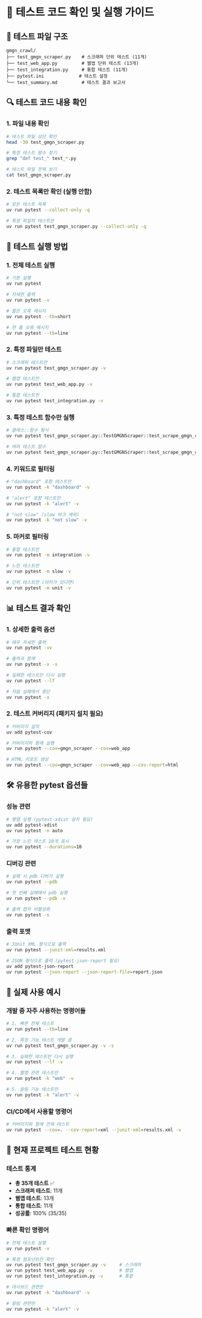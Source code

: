 # 🧪 테스트 코드 확인 및 실행 가이드

## 📁 테스트 파일 구조
```
gmgn_crawl/
├── test_gmgn_scraper.py    # 스크래퍼 단위 테스트 (11개)
├── test_web_app.py         # 웹앱 단위 테스트 (13개)
├── test_integration.py     # 통합 테스트 (11개)
├── pytest.ini             # 테스트 설정
└── test_summary.md         # 테스트 결과 보고서
```

## 🔍 테스트 코드 내용 확인

### 1. 파일 내용 확인
```bash
# 테스트 파일 상단 확인
head -30 test_gmgn_scraper.py

# 특정 테스트 함수 찾기
grep "def test_" test_*.py

# 테스트 파일 전체 보기
cat test_gmgn_scraper.py
```

### 2. 테스트 목록만 확인 (실행 안함)
```bash
# 모든 테스트 목록
uv run pytest --collect-only -q

# 특정 파일의 테스트만
uv run pytest test_gmgn_scraper.py --collect-only -q
```

## 🚀 테스트 실행 방법

### 1. 전체 테스트 실행
```bash
# 기본 실행
uv run pytest

# 자세한 출력
uv run pytest -v

# 짧은 오류 메시지
uv run pytest --tb=short

# 한 줄 오류 메시지
uv run pytest --tb=line
```

### 2. 특정 파일만 테스트
```bash
# 스크래퍼 테스트만
uv run pytest test_gmgn_scraper.py -v

# 웹앱 테스트만
uv run pytest test_web_app.py -v

# 통합 테스트만
uv run pytest test_integration.py -v
```

### 3. 특정 테스트 함수만 실행
```bash
# 클래스::함수 형식
uv run pytest test_gmgn_scraper.py::TestGMGNScraper::test_scrape_gmgn_returns_valid_data -v

# 여러 테스트 함수
uv run pytest test_gmgn_scraper.py::TestGMGNScraper::test_scrape_gmgn_returns_valid_data test_web_app.py::TestWebApp::test_dashboard_loads_successfully -v
```

### 4. 키워드로 필터링
```bash
# "dashboard" 포함 테스트만
uv run pytest -k "dashboard" -v

# "alert" 포함 테스트만
uv run pytest -k "alert" -v

# "not slow" (slow 마크 제외)
uv run pytest -k "not slow" -v
```

### 5. 마커로 필터링
```bash
# 통합 테스트만
uv run pytest -m integration -v

# 느린 테스트만
uv run pytest -m slow -v

# 단위 테스트만 (마커가 있다면)
uv run pytest -m unit -v
```

## 📊 테스트 결과 확인

### 1. 상세한 출력 옵션
```bash
# 매우 자세한 출력
uv run pytest -vv

# 출력과 함께
uv run pytest -v -s

# 실패한 테스트만 다시 실행
uv run pytest --lf

# 처음 실패에서 중단
uv run pytest -x
```

### 2. 테스트 커버리지 (패키지 설치 필요)
```bash
# 커버리지 설치
uv add pytest-cov

# 커버리지와 함께 실행
uv run pytest --cov=gmgn_scraper --cov=web_app

# HTML 리포트 생성
uv run pytest --cov=gmgn_scraper --cov=web_app --cov-report=html
```

## 🛠️ 유용한 pytest 옵션들

### 성능 관련
```bash
# 병렬 실행 (pytest-xdist 설치 필요)
uv add pytest-xdist
uv run pytest -n auto

# 가장 느린 테스트 10개 표시
uv run pytest --durations=10
```

### 디버깅 관련
```bash
# 실패 시 pdb 디버거 실행
uv run pytest --pdb

# 첫 번째 실패에서 pdb 실행
uv run pytest --pdb -x

# 출력 캡처 비활성화
uv run pytest -s
```

### 출력 포맷
```bash
# JUnit XML 형식으로 출력
uv run pytest --junit-xml=results.xml

# JSON 형식으로 출력 (pytest-json-report 필요)
uv add pytest-json-report
uv run pytest --json-report --json-report-file=report.json
```

## 🔧 실제 사용 예시

### 개발 중 자주 사용하는 명령어들
```bash
# 1. 빠른 전체 테스트
uv run pytest --tb=line

# 2. 특정 기능 테스트 개발 중
uv run pytest test_gmgn_scraper.py -v -s

# 3. 실패한 테스트만 다시 실행
uv run pytest --lf -v

# 4. 웹앱 관련 테스트만
uv run pytest -k "web" -v

# 5. 알림 기능 테스트만
uv run pytest -k "alert" -v
```

### CI/CD에서 사용할 명령어
```bash
# 커버리지와 함께 전체 테스트
uv run pytest --cov=. --cov-report=xml --junit-xml=results.xml -v
```

## 🎯 현재 프로젝트 테스트 현황

### 테스트 통계
- **총 35개 테스트** ✅
- **스크래퍼 테스트**: 11개
- **웹앱 테스트**: 13개  
- **통합 테스트**: 11개
- **성공률**: 100% (35/35)

### 빠른 확인 명령어
```bash
# 전체 테스트 실행
uv run pytest -v

# 특정 컴포넌트만 확인
uv run pytest test_gmgn_scraper.py -v     # 스크래퍼
uv run pytest test_web_app.py -v          # 웹앱
uv run pytest test_integration.py -v      # 통합

# 대시보드 관련만
uv run pytest -k "dashboard" -v

# 알림 관련만  
uv run pytest -k "alert" -v
```